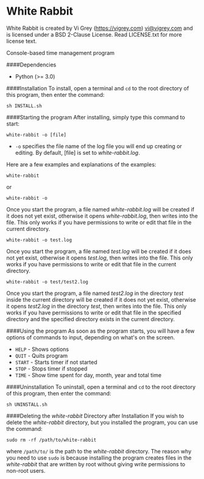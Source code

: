 White Rabbit
============

White Rabbit is created by Vi Grey (https://vigrey.com) <vi@vigrey.com> and is licensed under a BSD 2-Clause License. Read LICENSE.txt for more license text.

Console-based time management program

####Dependencies
* Python (>= 3.0)

####Installation
To install, open a terminal and `cd` to the root directory of this program, then enter the command:
```
sh INSTALL.sh
```

####Starting the program
After installing, simply type this command to start:
```
white-rabbit -o [file]
```
* `-o` specifies the file name of the log file you will end up creating or editing. By default, [file] is set to *white-rabbit.log*.

Here are a few examples and explanations of the examples:
```
white-rabbit
```
or
```
white-rabbit -o
```
Once you start the program, a file named *white-rabbit.log* will be created if it does not yet exist, otherwise it opens *white-rabbit.log*, then writes into the file.  This only works if you have permissions to write or edit that file in the current directory.

```
white-rabbit -o test.log
```
Once you start the program, a file named *test.log* will be created if it does not yet exist, otherwise it opens *test.log*, then writes into the file.  This only works if you have permissions to write or edit that file in the current directory.

```
white-rabbit -o test/test2.log
```
Once you start the program, a file named *test2.log* in the directory *test* inside the current directory will be created if it does not yet exist, otherwise it opens *test2.log* in the directory *test*, then writes into the file.  This only works if you have permissions to write or edit that file in the specified directory and the specified directory exists in the current directory.

####Using the program
As soon as the program starts, you will have a few options of commands to input, depending on what's on the screen.

* `HELP` - Shows options
* `QUIT` - Quits program
* `START` - Starts timer if not started
* `STOP` - Stops timer if stopped
* `TIME` - Show time spent for day, month, year and total time

####Uninstallation
To uninstall, open a terminal and `cd` to the root directory of this program, then enter the command:
```
sh UNINSTALL.sh
```

####Deleting the *white-rabbit* Directory after Installation
If you wish to delete the *white-rabbit* directory, but you installed the program, you can use the command:
```
sudo rm -rf /path/to/white-rabbit
```
where `/path/to/` is the path to the *white-rabbit* directory.  The reason why you need to use `sudo` is because installing the program creates files in the *white-rabbit* that are written by root without giving write permissions to non-root users.

